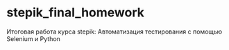 # stepik_final_homework
Итоговая работа курса stepik: Автоматизация тестирования с помощью Selenium и Python
